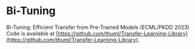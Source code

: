 # Bi-Tuning
Bi-Tuning: Efficient Transfer from Pre-Trained Models (ECML/PKDD 2023)
Code is available at [https://github.com/thuml/Transfer-Learning-Library](https://github.com/thuml/Transfer-Learning-Library).
